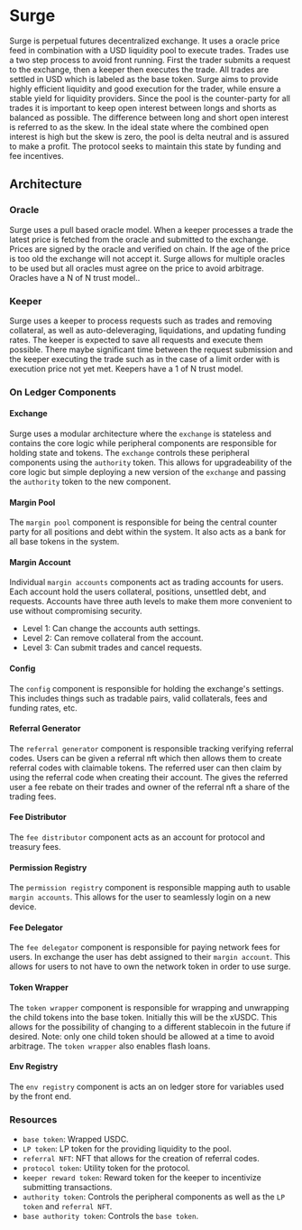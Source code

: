 # Surge

Surge is perpetual futures decentralized exchange. It uses a oracle price feed in combination with a USD liquidity pool to execute trades. Trades use a two step process to avoid front running. First the trader submits a request to the exchange, then a keeper then executes the trade. All trades are settled in USD which is labeled as the base token. Surge aims to provide highly efficient liquidity and good execution for the trader, while ensure a stable yield for liquidity providers. Since the pool is the counter-party for all trades it is important to keep open interest between longs and shorts as balanced as possible. The difference between long and short open interest is referred to as the skew. In the ideal state where the combined open interest is high but the skew is zero, the pool is delta neutral and is assured to make a profit. The protocol seeks to maintain this state by funding and fee incentives.

## Architecture

### Oracle

Surge uses a pull based oracle model. When a keeper processes a trade the latest price is fetched from the oracle and submitted to the exchange. Prices are signed by the oracle and verified on chain. If the age of the price is too old the exchange will not accept it. Surge allows for multiple oracles to be used but all oracles must agree on the price to avoid arbitrage. Oracles have a N of N trust model..

### Keeper

Surge uses a keeper to process requests such as trades and removing collateral, as well as auto-deleveraging, liquidations, and updating funding rates. The keeper is expected to save all requests and execute them possible. There maybe significant time between the request submission and the keeper executing the trade such as in the case of a limit order with is execution price not yet met. Keepers have a 1 of N trust model.

### On Ledger Components

#### Exchange

Surge uses a modular architecture where the `exchange` is stateless and contains the core logic while peripheral components are responsible for holding state and tokens. The `exchange` controls these peripheral components using the `authority` token. This allows for upgradeability of the core logic but simple deploying a new version of the `exchange` and passing the `authority` token to the new component.

#### Margin Pool

The `margin pool` component is responsible for being the central counter party for all positions and debt within the system. It also acts as a bank for all base tokens in the system.

#### Margin Account

Individual `margin accounts` components act as trading accounts for users. Each account hold the users collateral, positions, unsettled debt, and requests. Accounts have three auth levels to make them more convenient to use without compromising security. 

- Level 1: Can change the accounts auth settings.
- Level 2: Can remove collateral from the account.
- Level 3: Can submit trades and cancel requests.

#### Config

The `config` component is responsible for holding the exchange's settings. This includes things such as tradable pairs, valid collaterals, fees and funding rates, etc.

#### Referral Generator

The `referral generator` component is responsible tracking verifying referral codes. Users can be given a referral nft which then allows them to create referral codes with claimable tokens. The referred user can then claim by using the referral code when creating their account. The gives the referred user a fee rebate on their trades and owner of the referral nft a share of the trading fees.

#### Fee Distributor

The `fee distributor` component acts as an account for protocol and treasury fees.

#### Permission Registry

The `permission registry` component is responsible mapping auth to usable `margin accounts`. This allows for the user to seamlessly login on a new device.

#### Fee Delegator

The `fee delegator` component is responsible for paying network fees for users. In exchange the user has debt assigned to their `margin account`. This allows for users to not have to own the network token in order to use surge.

#### Token Wrapper

The `token wrapper` component is responsible for wrapping and unwrapping the child tokens into the base token. Initially this will be the xUSDC. This allows for the possibility of changing to a different stablecoin in the future if desired. Note: only one child token should be allowed at a time to avoid arbitrage. The `token wrapper` also enables flash loans.

#### Env Registry

The `env registry` component is acts an on ledger store for variables used by the front end.

### Resources

- `base token`: Wrapped USDC.
- `LP token`: LP token for the providing liquidity to the pool.
- `referral NFT`: NFT that allows for the creation of referral codes.
- `protocol token`: Utility token for the protocol.
- `keeper reward token`: Reward token for the keeper to incentivize submitting transactions.
- `authority token`: Controls the peripheral components as well as the `LP token` and `referral NFT`.
- `base authority token`: Controls the `base token`.
